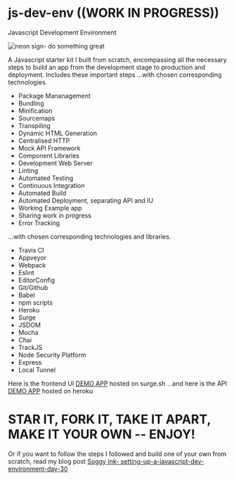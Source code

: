 # js-dev-env ((WORK IN PROGRESS))
Javascript Development Environment

![neon sign- do something great](https://images.unsplash.com/photo-1516062423079-7ca13cdc7f5a?ixlib=rb-0.3.5&ixid=eyJhcHBfaWQiOjEyMDd9&s=2d8091fa5f63ab00decd568cd0c484f8&auto=format&fit=crop&w=1522&q=80)

A Javascript starter kit I built from scratch, encompassing all the necessary steps to build an app from the development stage to production and deployment. Includes these important steps ...with chosen corresponding technologies.

* Package Mananagement
* Bundling
* Minification
* Sourcemaps
* Transpiling
* Dynamic HTML Generation
* Centralised HTTP
* Mock API Framework
* Component Libraries
* Development Web Server
* Linting
* Automated Testing
* Continuous Integration
* Automated Build
* Automated Deployment, separating API and IU
* Working Example app
* Sharing work in progress
* Error Tracking

...with chosen corresponding technologies and libraries.

* Travis CI
* Appveyor
* Webpack
* Eslint
* EditorConfig
* Git/Github
* Babel
* npm scripts
* Heroku
* Surge
* JSDOM
* Mocha
* Chai
* TrackJS
* Node Security Platform
* Express
* Local Tunnel

Here is the frontend UI [DEMO APP](http://abounding-lip.surge.sh/) hosted on surge.sh
...and here is the API [DEMO APP](https://calm-beach-81430.herokuapp.com/users) hosted on heroku

# STAR IT, FORK IT, TAKE IT APART, MAKE IT YOUR OWN -- ENJOY!

Or if you want to follow the steps I followed and build one of your own from scratch, read my blog post [Soggy Ink- setting-up-a-javascript-dev-environment-day-30 ](https://soggy-ink.surge.sh/setting-up-a-javascript-dev-environment-day-30)

